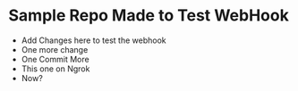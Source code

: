 
# Sample Repo Made to Test WebHook
- Add Changes here to test the webhook
- One more change
- One Commit More
- This one on Ngrok
- Now?
